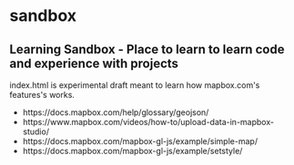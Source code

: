 # sandbox
<h2>Learning Sandbox - Place to learn to learn code and experience with projects</h2> 
<p>index.html is experimental draft meant to learn how mapbox.com's features's works.</p> 
<ul>
  <li>https://docs.mapbox.com/help/glossary/geojson/</li> 
  <li>https://www.mapbox.com/videos/how-to/upload-data-in-mapbox-studio/</li> 
  <li>https://docs.mapbox.com/mapbox-gl-js/example/simple-map/</li>
  <li>https://docs.mapbox.com/mapbox-gl-js/example/setstyle/</li>
</ul>
